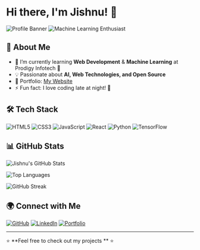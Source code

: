 # Hi there, I'm Jishnu! 👋

![Profile Banner](https://img.shields.io/badge/Web%20Developer-%232F74C0?style=for-the-badge&logo=react&logoColor=white) ![Machine Learning Enthusiast](https://img.shields.io/badge/Machine%20Learning-%23F37626?style=for-the-badge&logo=python&logoColor=white)

## 🚀 About Me

- 🌱 I’m currently learning **Web Development** & **Machine Learning** at Prodigy Infotech 🚀
- 💡 Passionate about **AI, Web Technologies, and Open Source**
- 🎯 Portfolio: [My Website](https://n-jishnu.github.io/Portfolio/)
- ⚡ Fun fact: I love coding late at night! 🌙

## 🛠️ Tech Stack

![HTML5](https://img.shields.io/badge/HTML5-%23E34F26.svg?style=for-the-badge&logo=html5&logoColor=white)
![CSS3](https://img.shields.io/badge/CSS3-%231572B6.svg?style=for-the-badge&logo=css3&logoColor=white)
![JavaScript](https://img.shields.io/badge/JavaScript-%23F7DF1E.svg?style=for-the-badge&logo=javascript&logoColor=black)
![React](https://img.shields.io/badge/React-%2361DAFB.svg?style=for-the-badge&logo=react&logoColor=black)
![Python](https://img.shields.io/badge/Python-%233776AB.svg?style=for-the-badge&logo=python&logoColor=white)
![TensorFlow](https://img.shields.io/badge/TensorFlow-%23FF6F00.svg?style=for-the-badge&logo=tensorflow&logoColor=white)

## 📊 GitHub Stats

![Jishnu's GitHub Stats](https://github-readme-stats.vercel.app/api?username=N-Jishnu&show_icons=true&theme=radical)

![Top Languages](https://github-readme-stats.vercel.app/api/top-langs/?username=N-Jishnu&layout=compact&theme=radical)

![GitHub Streak](https://github-readme-streak-stats.herokuapp.com/?user=N-Jishnu&theme=radical)

## 🌍 Connect with Me

[![GitHub](https://img.shields.io/badge/GitHub-%23181717.svg?style=for-the-badge&logo=github&logoColor=white)](https://github.com/N-Jishnu)
[![LinkedIn](https://img.shields.io/badge/LinkedIn-%230A66C2.svg?style=for-the-badge&logo=linkedin&logoColor=white)](https://www.linkedin.com/in/N-Jishnu)
[![Portfolio](https://img.shields.io/badge/Portfolio-%23E4405F.svg?style=for-the-badge&logo=firefox&logoColor=white)](https://n-jishnu.github.io/Portfolio/)

---

⭐ **Feel free to check out my projects ** ⭐
